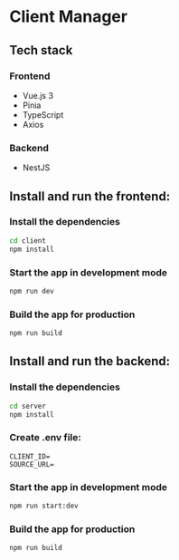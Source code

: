 # Client Manager

## Tech stack

### Frontend
- Vue.js 3
- Pinia
- TypeScript
- Axios

### Backend
- NestJS

## Install and run the frontend:

### Install the dependencies
```bash
cd client
npm install
```

### Start the app in development mode
```bash
npm run dev
```

### Build the app for production
```bash
npm run build
```

## Install and run the backend:

### Install the dependencies
```bash
cd server
npm install
```

### Create .env file:
```
CLIENT_ID=
SOURCE_URL=
```

### Start the app in development mode
```bash
npm run start:dev
```

### Build the app for production
```bash
npm run build
```
